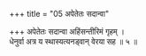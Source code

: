 +++
title = "05 अपेतेतः सदान्वा"

+++
अपेतेतः सदान्वा अहिंसन्तीरिमं गृहम् ।  
धेनुर्वा अत्र य स्थास्यत्यनड्वान् वेरया सह ॥ ५ ॥